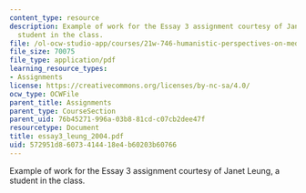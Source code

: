 ```yaml
---
content_type: resource
description: Example of work for the Essay 3 assignment courtesy of Janet Leung, a
  student in the class.
file: /ol-ocw-studio-app/courses/21w-746-humanistic-perspectives-on-medicine-from-ancient-greece-to-modern-america-spring-2005/572951d86073414418e4b60203b60766_essay3_leung_2004.pdf
file_size: 70075
file_type: application/pdf
learning_resource_types:
- Assignments
license: https://creativecommons.org/licenses/by-nc-sa/4.0/
ocw_type: OCWFile
parent_title: Assignments
parent_type: CourseSection
parent_uid: 76b45271-996a-03b8-81cd-c07cb2dee47f
resourcetype: Document
title: essay3_leung_2004.pdf
uid: 572951d8-6073-4144-18e4-b60203b60766
---
```

Example of work for the Essay 3 assignment courtesy of Janet Leung, a student in the class.